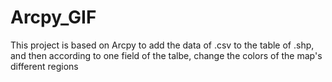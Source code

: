 Arcpy_GIF
=========
This project is based on Arcpy to add the data of .csv to the table of .shp, and then according to one field of the talbe, change the colors of the map's different regions
